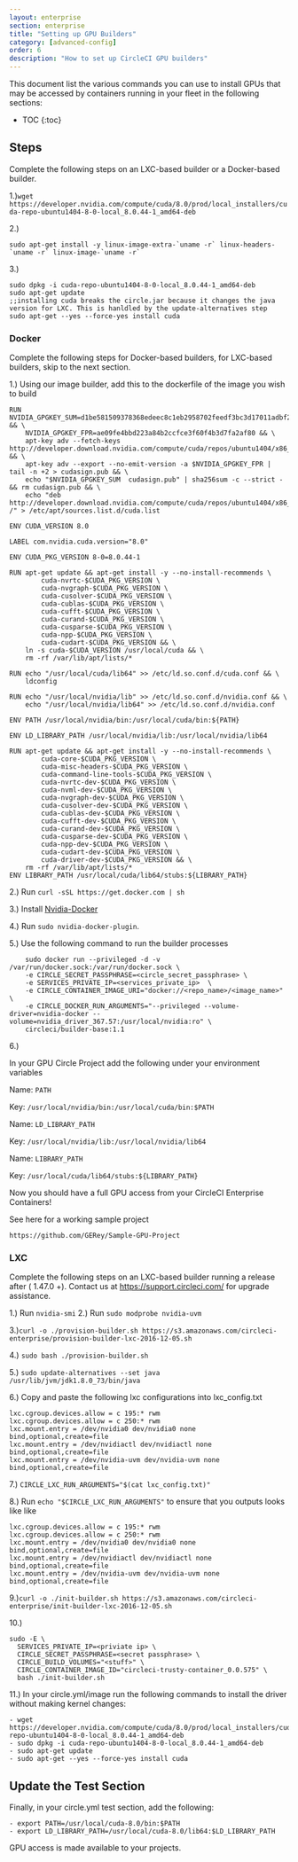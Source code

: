 ```yaml
---
layout: enterprise
section: enterprise
title: "Setting up GPU Builders"
category: [advanced-config]
order: 6
description: "How to set up CircleCI GPU builders"
---
```


This document list the various commands you can use to install GPUs that may be accessed by containers running in your fleet in the following sections:

* TOC 
{:toc}

## Steps

Complete the following steps on an LXC-based builder or a Docker-based builder. 

1.)`wget https://developer.nvidia.com/compute/cuda/8.0/prod/local_installers/cuda-repo-ubuntu1404-8-0-local_8.0.44-1_amd64-deb`



2.)

```
sudo apt-get install -y linux-image-extra-`uname -r` linux-headers-`uname -r` linux-image-`uname -r`
```



3.)

```
sudo dpkg -i cuda-repo-ubuntu1404-8-0-local_8.0.44-1_amd64-deb
sudo apt-get update
;;installing cuda breaks the circle.jar because it changes the java version for LXC. This is hanldled by the update-alternatives step 
sudo apt-get --yes --force-yes install cuda
```

### Docker

Complete the following steps for Docker-based builders, for LXC-based builders, skip to the next section.

1.) Using our image builder, add this to the dockerfile of the image you wish to build

```
RUN NVIDIA_GPGKEY_SUM=d1be581509378368edeec8c1eb2958702feedf3bc3d17011adbf24efacce4ab5 && \
    NVIDIA_GPGKEY_FPR=ae09fe4bbd223a84b2ccfce3f60f4b3d7fa2af80 && \
    apt-key adv --fetch-keys http://developer.download.nvidia.com/compute/cuda/repos/ubuntu1404/x86_64/7fa2af80.pub && \
    apt-key adv --export --no-emit-version -a $NVIDIA_GPGKEY_FPR | tail -n +2 > cudasign.pub && \
    echo "$NVIDIA_GPGKEY_SUM  cudasign.pub" | sha256sum -c --strict - && rm cudasign.pub && \
    echo "deb http://developer.download.nvidia.com/compute/cuda/repos/ubuntu1404/x86_64 /" > /etc/apt/sources.list.d/cuda.list

ENV CUDA_VERSION 8.0

LABEL com.nvidia.cuda.version="8.0"

ENV CUDA_PKG_VERSION 8-0=8.0.44-1

RUN apt-get update && apt-get install -y --no-install-recommends \
        cuda-nvrtc-$CUDA_PKG_VERSION \
        cuda-nvgraph-$CUDA_PKG_VERSION \
        cuda-cusolver-$CUDA_PKG_VERSION \
        cuda-cublas-$CUDA_PKG_VERSION \
        cuda-cufft-$CUDA_PKG_VERSION \
        cuda-curand-$CUDA_PKG_VERSION \
        cuda-cusparse-$CUDA_PKG_VERSION \
        cuda-npp-$CUDA_PKG_VERSION \
        cuda-cudart-$CUDA_PKG_VERSION && \
    ln -s cuda-$CUDA_VERSION /usr/local/cuda && \
    rm -rf /var/lib/apt/lists/*

RUN echo "/usr/local/cuda/lib64" >> /etc/ld.so.conf.d/cuda.conf && \
    ldconfig

RUN echo "/usr/local/nvidia/lib" >> /etc/ld.so.conf.d/nvidia.conf && \
    echo "/usr/local/nvidia/lib64" >> /etc/ld.so.conf.d/nvidia.conf

ENV PATH /usr/local/nvidia/bin:/usr/local/cuda/bin:${PATH}

ENV LD_LIBRARY_PATH /usr/local/nvidia/lib:/usr/local/nvidia/lib64

RUN apt-get update && apt-get install -y --no-install-recommends \
        cuda-core-$CUDA_PKG_VERSION \
        cuda-misc-headers-$CUDA_PKG_VERSION \
        cuda-command-line-tools-$CUDA_PKG_VERSION \
        cuda-nvrtc-dev-$CUDA_PKG_VERSION \
        cuda-nvml-dev-$CUDA_PKG_VERSION \
        cuda-nvgraph-dev-$CUDA_PKG_VERSION \
        cuda-cusolver-dev-$CUDA_PKG_VERSION \
        cuda-cublas-dev-$CUDA_PKG_VERSION \
        cuda-cufft-dev-$CUDA_PKG_VERSION \
        cuda-curand-dev-$CUDA_PKG_VERSION \
        cuda-cusparse-dev-$CUDA_PKG_VERSION \
        cuda-npp-dev-$CUDA_PKG_VERSION \
        cuda-cudart-dev-$CUDA_PKG_VERSION \
        cuda-driver-dev-$CUDA_PKG_VERSION && \
    rm -rf /var/lib/apt/lists/*
ENV LIBRARY_PATH /usr/local/cuda/lib64/stubs:${LIBRARY_PATH}

```
2.) Run `curl -sSL https://get.docker.com | sh`

3.) Install [Nvidia-Docker](https://github.com/NVIDIA/nvidia-docker#quick-start)

4.) Run `sudo nvidia-docker-plugin`.

5.) Use the following command to run the builder processes

```
    sudo docker run --privileged -d -v /var/run/docker.sock:/var/run/docker.sock \
    -e CIRCLE_SECRET_PASSPHRASE=<circle_secret_passphrase> \
    -e SERVICES_PRIVATE_IP=<services_private_ip>  \
    -e CIRCLE_CONTAINER_IMAGE_URI="docker://<repo_name>/<image_name>" \
    -e CIRCLE_DOCKER_RUN_ARGUMENTS="--privileged --volume-driver=nvidia-docker --volume=nvidia_driver_367.57:/usr/local/nvidia:ro" \
    circleci/builder-base:1.1
```

6.) 

In your GPU Circle Project add the following under your environment variables

Name: `PATH`

Key: `/usr/local/nvidia/bin:/usr/local/cuda/bin:$PATH`

Name: `LD_LIBRARY_PATH` 

Key: `/usr/local/nvidia/lib:/usr/local/nvidia/lib64`

Name: `LIBRARY_PATH`

Key: `/usr/local/cuda/lib64/stubs:${LIBRARY_PATH}`

Now you should have a full GPU access from your CircleCI Enterprise Containers!


See here for a working sample project

    https://github.com/GERey/Sample-GPU-Project
    
    
### LXC

Complete the following steps on an LXC-based builder running a release after ( 1.47.0 +). Contact us at <https://support.circleci.com/> for upgrade assistance.


1.) Run `nvidia-smi` 
2.) Run `sudo modprobe nvidia-uvm`


3.)`curl -o ./provision-builder.sh https://s3.amazonaws.com/circleci-enterprise/provision-builder-lxc-2016-12-05.sh`

4.) `sudo bash ./provision-builder.sh`



5.) `sudo update-alternatives --set java /usr/lib/jvm/jdk1.8.0_73/bin/java`


6.) Copy and paste the following lxc configurations into lxc_config.txt

```
lxc.cgroup.devices.allow = c 195:* rwm
lxc.cgroup.devices.allow = c 250:* rwm
lxc.mount.entry = /dev/nvidia0 dev/nvidia0 none bind,optional,create=file
lxc.mount.entry = /dev/nvidiactl dev/nvidiactl none bind,optional,create=file
lxc.mount.entry = /dev/nvidia-uvm dev/nvidia-uvm none bind,optional,create=file
```


7.) `CIRCLE_LXC_RUN_ARGUMENTS="$(cat lxc_config.txt)"`

8.) Run `echo "$CIRCLE_LXC_RUN_ARGUMENTS"` to ensure that you outputs looks like like 

```
lxc.cgroup.devices.allow = c 195:* rwm
lxc.cgroup.devices.allow = c 250:* rwm
lxc.mount.entry = /dev/nvidia0 dev/nvidia0 none bind,optional,create=file
lxc.mount.entry = /dev/nvidiactl dev/nvidiactl none bind,optional,create=file
lxc.mount.entry = /dev/nvidia-uvm dev/nvidia-uvm none bind,optional,create=file
```

9.)`curl -o ./init-builder.sh https://s3.amazonaws.com/circleci-enterprise/init-builder-lxc-2016-12-05.sh`


10.) 

```
sudo -E \
  SERVICES_PRIVATE_IP=<priviate ip> \
  CIRCLE_SECRET_PASSPHRASE=<secret passphrase> \
  CIRCLE_BUILD_VOLUMES="<stuff>" \
  CIRCLE_CONTAINER_IMAGE_ID="circleci-trusty-container_0.0.575" \
  bash ./init-builder.sh
```



11.) In your circle.yml/image run the following commands to install the driver without making kernel changes:

    - wget https://developer.nvidia.com/compute/cuda/8.0/prod/local_installers/cuda-repo-ubuntu1404-8-0-local_8.0.44-1_amd64-deb
    - sudo dpkg -i cuda-repo-ubuntu1404-8-0-local_8.0.44-1_amd64-deb
    - sudo apt-get update
    - sudo apt-get --yes --force-yes install cuda

## Update the Test Section     

Finally, in your circle.yml test section, add the following:

    - export PATH=/usr/local/cuda-8.0/bin:$PATH
    - export LD_LIBRARY_PATH=/usr/local/cuda-8.0/lib64:$LD_LIBRARY_PATH

    
GPU access is made available to your projects.
